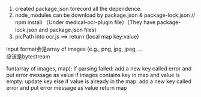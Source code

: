 1. created package.json torecord all the dependence.
2. node_modules can be download by package.json & package-lock.json
    // npm install （Under medical-ocr-plugin file）（They have package-lock.json and package.json files）
3. picPath into ocr.js ==> return {local map key:value}

input format会是array of images (e.g., png, jpg, jpeg, ...  
应该是bytestream


fun(array of images, map): if parsing failed: add a new key called error and put error message as value if images contains key in map and value is empty: update key else if value is already in the map: add a new key called error and put error message as value return map
